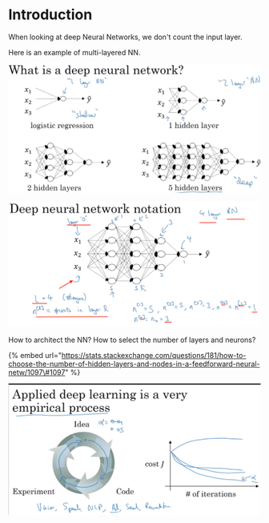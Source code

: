 # Introduction

When looking at deep Neural Networks, we don't count the input layer.

Here is an example of multi-layered NN.

![](../.gitbook/assets/image%20%2823%29.png)

![](../.gitbook/assets/image%20%285%29.png)

How to architect the NN? How to select the number of layers and neurons?

{% embed url="https://stats.stackexchange.com/questions/181/how-to-choose-the-number-of-hidden-layers-and-nodes-in-a-feedforward-neural-netw/1097\#1097" %}

![](../.gitbook/assets/image%20%2834%29.png)



